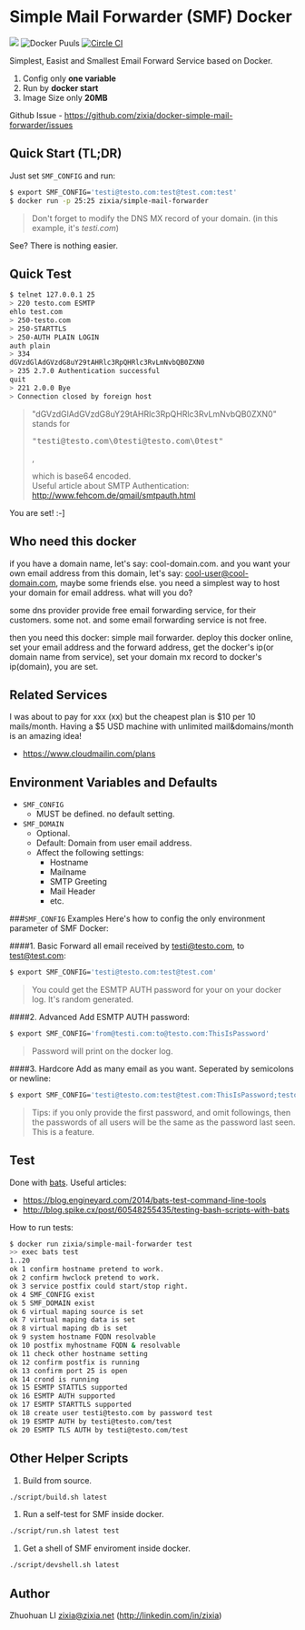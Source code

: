 Simple Mail Forwarder (SMF) Docker
==================================
[![](https://badge.imagelayers.io/zixia/simple-mail-forwarder:latest.svg)](https://imagelayers.io/?images=zixia/simple-mail-forwarder:latest 'Get your own badge on imagelayers.io')
![Docker Puuls](https://img.shields.io/docker/pulls/zixia/simple-mail-forwarder.svg)
[![Circle CI](https://circleci.com/gh/zixia/docker-simple-mail-forwarder/tree/master.svg?style=shield)](https://circleci.com/gh/zixia/docker-simple-mail-forwarder/)

Simplest, Easist and Smallest Email Forward Service based on Docker.

1. Config only **one variable**
1. Run by **docker start**
1. Image Size only **20MB**

Github Issue - https://github.com/zixia/docker-simple-mail-forwarder/issues

Quick Start (TL;DR)
-------------------
Just set `SMF_CONFIG` and run:
```bash
$ export SMF_CONFIG='testi@testo.com:test@test.com:test'
$ docker run -p 25:25 zixia/simple-mail-forwarder
```
> Don't forget to modify the DNS MX record of your domain. (in this example, it's _testi.com_)

See? There is nothing easier. 

Quick Test
----------
```bash
$ telnet 127.0.0.1 25
> 220 testo.com ESMTP
ehlo test.com
> 250-testo.com
> 250-STARTTLS
> 250-AUTH PLAIN LOGIN
auth plain
> 334
dGVzdGlAdGVzdG8uY29tAHRlc3RpQHRlc3RvLmNvbQB0ZXN0
> 235 2.7.0 Authentication successful
quit
> 221 2.0.0 Bye
> Connection closed by foreign host
```
> "dGVzdGlAdGVzdG8uY29tAHRlc3RpQHRlc3RvLmNvbQB0ZXN0"  
> stands for  
> <pre>"testi@testo.com\0testi@testo.com\0test"</pre>,  
> which is base64 encoded.  
> Useful article about SMTP Authentication: http://www.fehcom.de/qmail/smtpauth.html

You are set! :-]


Who need this docker
--------------------
if you have a domain name, let's say: cool-domain.com. and you want your own email address from this domain, let's say: cool-user@cool-domain.com, maybe some friends else. you need a simplest way to host your domain for email address. what will you do?

some dns provider provide free email forwarding service, for their customers. some not. and some email forwarding service is not free.

then you need this docker: simple mail forwarder. deploy this docker online, set your email address and the forward address, get the docker's ip(or domain name from service), set your domain mx record to docker's ip(domain), you are set.

Related Services
----------------
I was about to pay for xxx (xx) but the cheapest plan is $10 per 10 mails/month. Having a $5 USD machine with unlimited mail&domains/month is an amazing idea!

- https://www.cloudmailin.com/plans

Environment Variables and Defaults
----------------------------------
* `SMF_CONFIG`
    * MUST be defined. no default setting.  
* `SMF_DOMAIN`
    * Optional. 
    * Default: Domain from user email address.
    * Affect the following settings:
        * Hostname
        * Mailname
        * SMTP Greeting
        * Mail Header
        * etc.

###`SMF_CONFIG` Examples
Here's how to config the only environment parameter of SMF Docker:

####1. Basic
Forward all email received by testi@testo.com, to test@test.com:
```bash
$ export SMF_CONFIG='testi@testo.com:test@test.com'
```
> You could get the ESMTP AUTH password for your on your docker log. It's random generated.

####2. Advanced
Add ESMTP AUTH password:
```bash
$ export SMF_CONFIG='from@testi.com:to@testo.com:ThisIsPassword'
```
> Password will print on the docker log.

####3. Hardcore
Add as many email as you want. Seperated by semicolons or newline:
```bash
$ export SMF_CONFIG='testi@testo.com:test@test.com:ThisIsPassword;testo@testi.com:test@test.com:AnotherPassword'
```
> Tips: if you only provide the first password, and omit followings, then the passwords of all users will be the same as the password last seen. This is a feature.
 
Test
----
Done with [bats](https://github.com/sstephenson/bats). Useful articles:
* https://blog.engineyard.com/2014/bats-test-command-line-tools
* http://blog.spike.cx/post/60548255435/testing-bash-scripts-with-bats

How to run tests:
```bash
$ docker run zixia/simple-mail-forwarder test
>> exec bats test
1..20
ok 1 confirm hostname pretend to work.
ok 2 confirm hwclock pretend to work.
ok 3 service postfix could start/stop right.
ok 4 SMF_CONFIG exist
ok 5 SMF_DOMAIN exist
ok 6 virtual maping source is set
ok 7 virtual maping data is set
ok 8 virtual maping db is set
ok 9 system hostname FQDN resolvable
ok 10 postfix myhostname FQDN & resolvable
ok 11 check other hostname setting
ok 12 confirm postfix is running
ok 13 confirm port 25 is open
ok 14 crond is running
ok 15 ESMTP STATTLS supported
ok 16 ESMTP AUTH supported
ok 17 ESMTP STARTTLS supported
ok 18 create user testi@testo.com by password test
ok 19 ESMTP AUTH by testi@testo.com/test
ok 20 ESMTP TLS AUTH by testi@testo.com/test
```

Other Helper Scripts
--------------------
1. Build from source.
```bash
./script/build.sh latest
```
1. Run a self-test for SMF inside docker.
```bash
./script/run.sh latest test
```
1. Get a shell of SMF enviroment inside docker.
```bash
./script/devshell.sh latest
```

Author
------
Zhuohuan LI <zixia@zixia.net> (http://linkedin.com/in/zixia)
